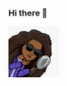 ### Hi there 👋




<div>
    <img align="left" width="20%" src="ativos/procurando.jpeg" alt="fullstack developer animated image"/>
<div>
